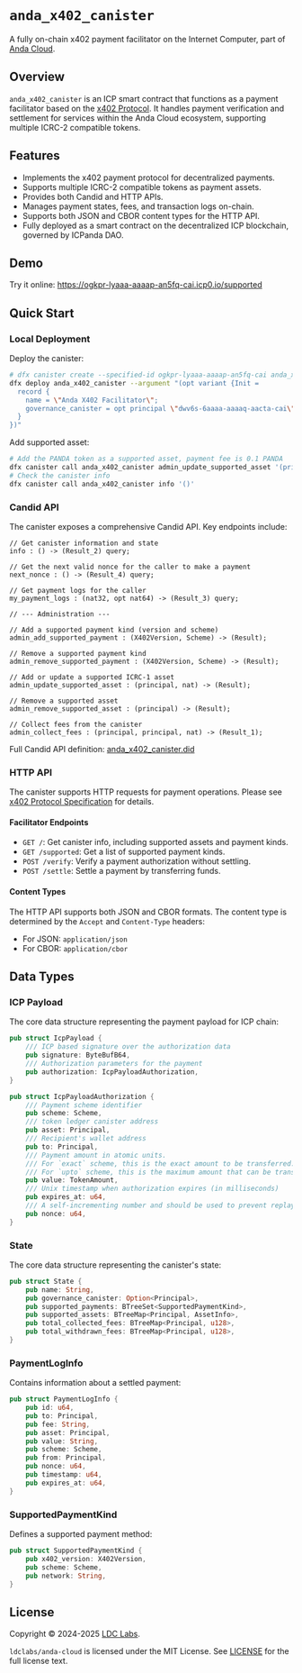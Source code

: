 # `anda_x402_canister`

A fully on-chain x402 payment facilitator on the Internet Computer, part of [Anda Cloud](https://github.com/ldclabs/anda-cloud).

## Overview

`anda_x402_canister` is an ICP smart contract that functions as a payment facilitator based on the [x402 Protocol](https://www.x402.org). It handles payment verification and settlement for services within the Anda Cloud ecosystem, supporting multiple ICRC-2 compatible tokens.

## Features

- Implements the x402 payment protocol for decentralized payments.
- Supports multiple ICRC-2 compatible tokens as payment assets.
- Provides both Candid and HTTP APIs.
- Manages payment states, fees, and transaction logs on-chain.
- Supports both JSON and CBOR content types for the HTTP API.
- Fully deployed as a smart contract on the decentralized ICP blockchain, governed by ICPanda DAO.

## Demo

Try it online: https://ogkpr-lyaaa-aaaap-an5fq-cai.icp0.io/supported

## Quick Start

### Local Deployment

Deploy the canister:
```bash
# dfx canister create --specified-id ogkpr-lyaaa-aaaap-an5fq-cai anda_x402_canister
dfx deploy anda_x402_canister --argument "(opt variant {Init =
  record {
    name = \"Anda X402 Facilitator\";
    governance_canister = opt principal \"dwv6s-6aaaa-aaaaq-aacta-cai\";
  }
})"
```

Add supported asset:
```bash
# Add the PANDA token as a supported asset, payment fee is 0.1 PANDA
dfx canister call anda_x402_canister admin_update_supported_asset '(principal "druyg-tyaaa-aaaaq-aactq-cai", 10_000_000)'
# Check the canister info
dfx canister call anda_x402_canister info '()'
```

### Candid API

The canister exposes a comprehensive Candid API. Key endpoints include:

```did
// Get canister information and state
info : () -> (Result_2) query;

// Get the next valid nonce for the caller to make a payment
next_nonce : () -> (Result_4) query;

// Get payment logs for the caller
my_payment_logs : (nat32, opt nat64) -> (Result_3) query;

// --- Administration ---

// Add a supported payment kind (version and scheme)
admin_add_supported_payment : (X402Version, Scheme) -> (Result);

// Remove a supported payment kind
admin_remove_supported_payment : (X402Version, Scheme) -> (Result);

// Add or update a supported ICRC-1 asset
admin_update_supported_asset : (principal, nat) -> (Result);

// Remove a supported asset
admin_remove_supported_asset : (principal) -> (Result);

// Collect fees from the canister
admin_collect_fees : (principal, principal, nat) -> (Result_1);
```

Full Candid API definition: [anda_x402_canister.did](https://github.com/ldclabs/anda-cloud/tree/main/rs/anda_x402_canister/anda_x402_canister.did)

### HTTP API

The canister supports HTTP requests for payment operations. Please see [x402 Protocol Specification](https://github.com/coinbase/x402/blob/main/specs/x402-specification.md) for details.

#### Facilitator Endpoints

- `GET /`: Get canister info, including supported assets and payment kinds.
- `GET /supported`: Get a list of supported payment kinds.
- `POST /verify`: Verify a payment authorization without settling.
- `POST /settle`: Settle a payment by transferring funds.

#### Content Types

The HTTP API supports both JSON and CBOR formats. The content type is determined by the `Accept` and `Content-Type` headers:

- For JSON: `application/json`
- For CBOR: `application/cbor`

## Data Types

### ICP Payload

The core data structure representing the payment payload for ICP chain:

```rust
pub struct IcpPayload {
    /// ICP based signature over the authorization data
    pub signature: ByteBufB64,
    /// Authorization parameters for the payment
    pub authorization: IcpPayloadAuthorization,
}

pub struct IcpPayloadAuthorization {
    /// Payment scheme identifier
    pub scheme: Scheme,
    /// token ledger canister address
    pub asset: Principal,
    /// Recipient's wallet address
    pub to: Principal,
    /// Payment amount in atomic units.
    /// For `exact` scheme, this is the exact amount to be transferred.
    /// For `upto` scheme, this is the maximum amount that can be transferred.
    pub value: TokenAmount,
    /// Unix timestamp when authorization expires (in milliseconds)
    pub expires_at: u64,
    /// A self-incrementing number and should be used to prevent replay attacks.
    pub nonce: u64,
}
```

### State

The core data structure representing the canister's state:

```rust
pub struct State {
    pub name: String,
    pub governance_canister: Option<Principal>,
    pub supported_payments: BTreeSet<SupportedPaymentKind>,
    pub supported_assets: BTreeMap<Principal, AssetInfo>,
    pub total_collected_fees: BTreeMap<Principal, u128>,
    pub total_withdrawn_fees: BTreeMap<Principal, u128>,
}
```

### PaymentLogInfo

Contains information about a settled payment:

```rust
pub struct PaymentLogInfo {
    pub id: u64,
    pub to: Principal,
    pub fee: String,
    pub asset: Principal,
    pub value: String,
    pub scheme: Scheme,
    pub from: Principal,
    pub nonce: u64,
    pub timestamp: u64,
    pub expires_at: u64,
}
```

### SupportedPaymentKind

Defines a supported payment method:

```rust
pub struct SupportedPaymentKind {
    pub x402_version: X402Version,
    pub scheme: Scheme,
    pub network: String,
}
```

## License
Copyright © 2024-2025 [LDC Labs](https://github.com/ldclabs).

`ldclabs/anda-cloud` is licensed under the MIT License. See [LICENSE](../../LICENSE) for the full license text.
